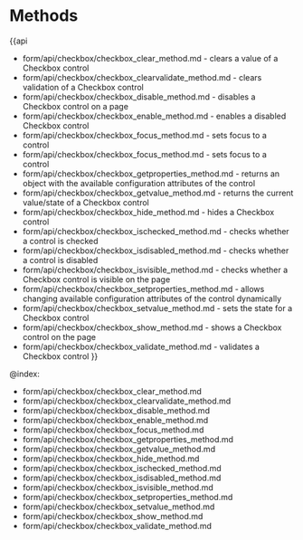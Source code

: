 Methods 
==========

{{api

- form/api/checkbox/checkbox_clear_method.md - clears a value of a Checkbox control
- form/api/checkbox/checkbox_clearvalidate_method.md - clears validation of a Checkbox control
- form/api/checkbox/checkbox_disable_method.md - disables a Checkbox control on a page
- form/api/checkbox/checkbox_enable_method.md - enables a disabled Checkbox control
- form/api/checkbox/checkbox_focus_method.md - sets focus to a control
- form/api/checkbox/checkbox_focus_method.md - sets focus to a control
- form/api/checkbox/checkbox_getproperties_method.md - returns an object with the available configuration attributes of the control
- form/api/checkbox/checkbox_getvalue_method.md - returns the current value/state of a Checkbox control
- form/api/checkbox/checkbox_hide_method.md - hides a Checkbox control
- form/api/checkbox/checkbox_ischecked_method.md - checks whether a control is checked
- form/api/checkbox/checkbox_isdisabled_method.md - checks whether a control is disabled
- form/api/checkbox/checkbox_isvisible_method.md - checks whether a Checkbox control is visible on the page
- form/api/checkbox/checkbox_setproperties_method.md - allows changing available configuration attributes of the control dynamically
- form/api/checkbox/checkbox_setvalue_method.md - sets the state for a Checkbox control
- form/api/checkbox/checkbox_show_method.md - shows a Checkbox control on the page
- form/api/checkbox/checkbox_validate_method.md - validates a Checkbox control
}}
    
@index:

- form/api/checkbox/checkbox_clear_method.md
- form/api/checkbox/checkbox_clearvalidate_method.md
- form/api/checkbox/checkbox_disable_method.md
- form/api/checkbox/checkbox_enable_method.md
- form/api/checkbox/checkbox_focus_method.md
- form/api/checkbox/checkbox_getproperties_method.md
- form/api/checkbox/checkbox_getvalue_method.md
- form/api/checkbox/checkbox_hide_method.md
- form/api/checkbox/checkbox_ischecked_method.md
- form/api/checkbox/checkbox_isdisabled_method.md
- form/api/checkbox/checkbox_isvisible_method.md
- form/api/checkbox/checkbox_setproperties_method.md
- form/api/checkbox/checkbox_setvalue_method.md
- form/api/checkbox/checkbox_show_method.md
- form/api/checkbox/checkbox_validate_method.md